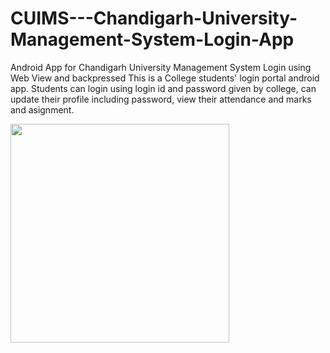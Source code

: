 # CUIMS---Chandigarh-University-Management-System-Login-App
Android App for Chandigarh University Management System Login using Web View and backpressed 
This is a College students' login portal android app. Students can login using login id and password given by college, can update their profile including password, view their attendance and marks and asignment.

[<img width="350" align='center' src="https://archive.org/download/download-button-png/download-button-png.png">](https://github.com/vaibhavhariaramani/CUIMS---Chandigarh-University-Management-System-Login-App/raw/master/CuimsByVaibhavHariramani.apk)
